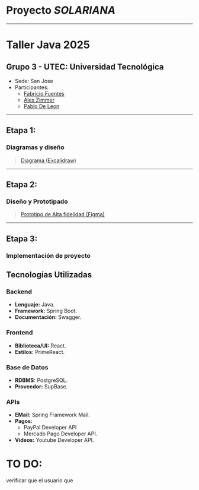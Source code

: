 # Proyecto *SOLARIANA*

***

# Taller Java 2025

## Grupo 3 - UTEC: Universidad Tecnológica
- Sede: San Jose
- Participantes:
    - [Fabricio Fuentes](https://github.com/fabdiangelo)
    - [Alex Zimmer](https://github.com/AlexZimmerBonjourAdrian)
    - [Pablo De Leon]()
***  
## Etapa 1:
### Diagramas y diseño
> [Diagrama (Excalidraw)](https://excalidraw.com/#json=2Ddtg5jPT2fgPwkpr6H56,rM8Mn0dxH2haRzyaGmPByQ)

***

## Etapa 2:
### Diseño y Prototipado
> [Prototipo de Alta fidelidad (Figma)](https://www.figma.com/design/Zfr9z7OcrsGcdh9j8cIaXv/SOL-COACHING?node-id=0-1&t=nElgl3nYyg1LzAEx-1)

***

## Etapa 3:
### Implementación de proyecto

## Tecnologías Utilizadas

### Backend
- **Lenguaje:** Java.
- **Framework:** Spring Boot.
- **Documentación:** Swagger.

### Frontend
- **Biblioteca/UI:** React. 
- **Estilos:** PrimeReact.

### Base de Datos
- **RDBMS:** PostgreSQL.
- **Proveedor:** SupBase.

### APIs
- **EMail:** Spring Framework Mail.
- **Pagos:** 
  - PayPal Developer API
  - Mercado Pago Developer API.
- **Videos:** Youtube Developer API.


# TO DO:
verificar que el usuario que 